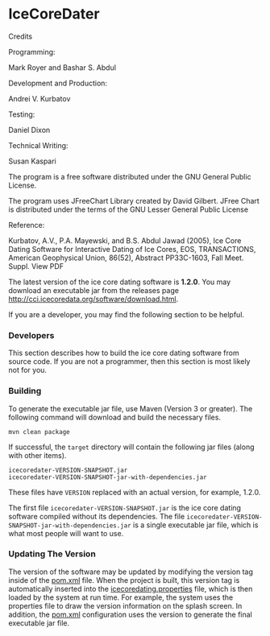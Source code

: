 # IceCoreDater

Credits

Programming:

Mark Royer and Bashar S. Abdul

Development and Production:

Andrei V. Kurbatov

Testing:

Daniel Dixon

Technical Writing:

Susan Kaspari

The program is a free software distributed under the GNU General
Public License.

The program uses JFreeChart Library created by David Gilbert. JFree
Chart is distributed under the terms of the GNU Lesser General Public
License

Reference:

Kurbatov, A.V., P.A. Mayewski, and B.S. Abdul Jawad (2005), Ice Core
Dating Software for Interactive Dating of Ice Cores, EOS,
TRANSACTIONS, American Geophysical Union, 86(52), Abstract PP33C-1603,
Fall Meet. Suppl. View PDF


The latest version of the ice core dating software is **1.2.0**.  You
may download an executable jar from the releases page http://cci.icecoredata.org/software/download.html.

If you are a developer, you may find the following section to be helpful.

### Developers

This section describes how to build the ice core dating software from
source code.  If you are not a programmer, then this section is most
likely not for you.

### Building

To generate the executable jar file, use Maven (Version 3 or
greater). The following command will download and build the necessary
files.

``` shell
mvn clean package
```

If successful, the `target` directory will contain the following jar
files (along with other items).

``` shell
icecoredater-VERSION-SNAPSHOT.jar
icecoredater-VERSION-SNAPSHOT-jar-with-dependencies.jar
```

These files have `VERSION` replaced with an actual version, for
example, 1.2.0.

The first file `icecoredater-VERSION-SNAPSHOT.jar` is the ice core
dating software compiled without its dependencies.  The file
`icecoredater-VERSION-SNAPSHOT-jar-with-dependencies.jar` is a single
executable jar file, which is what most people will want to use.

### Updating The Version

The version of the software may be updated by modifying the version
tag inside of the [pom.xml](./pom.xml) file.  When the project is
built, this version tag is automatically inserted into
the
[icecoredating.properties](./src/edu/umaine/cs/icecoredater/icecoredating.properties) file,
which is then loaded by the system at run time.  For example, the
system uses the properties file to draw the version information on the
splash screen.  In addition, the [pom.xml](./pom.xml) configuration
uses the version to generate the final executable jar file.


<!--  LocalWords:  IceCoreDater Royer Kurbatov Kaspari JFree
 -->
<!--  LocalWords:  JFreeChart Mayewski EOS AGU mvn icecoredater
 -->
<!--  LocalWords:  xml icecoredating
 -->
